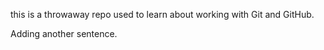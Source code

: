 this is a throwaway repo used to learn about working with Git and GitHub.



Adding another sentence.
